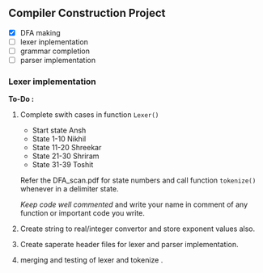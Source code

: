 ## Compiler Construction Project


- [x] DFA making
- [ ] lexer inplementation
- [ ] grammar completion
- [ ] parser implementation

### Lexer implementation
**To-Do :** 
1. Complete swith cases in function `Lexer()`
    - Start state Ansh
    - State 1-10 Nikhil
    - State 11-20 Shreekar
    - State 21-30 Shriram
    - State 31-39 Toshit

    Refer the DFA_scan.pdf for state numbers and call function `tokenize()` whenever in a delimiter state. 

    *Keep code well commented* and write your name in comment of any function or important code you write.

2. Create string to real/integer convertor and store exponent values also.

3. Create saperate header files for lexer and parser implementation.

4. merging and testing of lexer and tokenize .